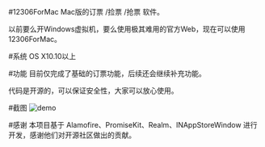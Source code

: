 #12306ForMac
Mac版的订票 /捡票 /抢票 软件。

以前要么开Windows虚拟机，要么使用极其难用的官方Web，现在可以使用12306ForMac。

#系统
OS X10.10以上

#功能
目前仅完成了基础的订票功能，后续还会继续补充功能。

代码是开源的，可以保证安全性，大家可以放心使用。

#截图
![demo](http://7xpbra.com1.z0.glb.clouddn.com/12306ForMac2.png)

#感谢
本项目基于 Alamofire、PromiseKit、Realm、INAppStoreWindow 进行开发，感谢他们对开源社区做出的贡献。


